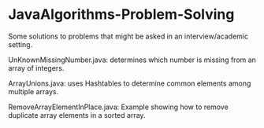 # JavaAlgorithms-Problem-Solving

Some solutions to problems that might be asked in an interview/academic setting.

UnKnownMissingNumber.java: determines which number is missing from an array of integers.

ArrayUnions.java: uses Hashtables to determine common elements among multiple arrays.

RemoveArrayElementInPlace.java: Example showing how to remove duplicate array elements in a sorted array.

